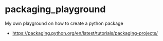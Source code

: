 # packaging_playground
My own playground on how to create a python package

- https://packaging.python.org/en/latest/tutorials/packaging-projects/